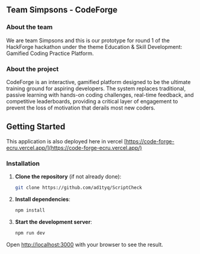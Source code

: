 ## Team Simpsons - CodeForge
### About the team

We are team Simpsons and this is our prototype for round 1 of the HackForge hackathon under the theme Education & Skill Development: Gamified Coding Practice Platform.

### About the project

CodeForge is an interactive, gamified platform designed to be the ultimate training ground for aspiring developers. The system replaces traditional, passive learning with hands-on coding challenges, real-time feedback, and competitive leaderboards, providing a critical layer of engagement to prevent the loss of motivation that derails most new coders.

## Getting Started

This application is also deployed here in vercel [https://code-forge-ecru.vercel.app/](https://code-forge-ecru.vercel.app/)

### Installation

1. **Clone the repository** (if not already done):
   ```bash
   git clone https://github.com/ad1tyq/ScriptCheck
   ```

2. **Install dependencies**:
   ```bash
   npm install
   
   ```
   
3. **Start the development server**:
   ```bash
   npm run dev
   ```

Open [http://localhost:3000](http://localhost:3000) with your browser to see the result.

